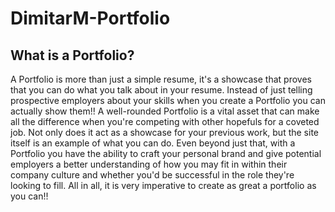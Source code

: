 # DimitarM-Portfolio

## What is a Portfolio?

A Portfolio is more than just a simple resume, it's a showcase that proves that you can do what you talk about in your resume. Instead of just telling prospective employers about your skills when you create a Portfolio you can actually show them!! A well-rounded Portfolio is a vital asset that can make all the difference when you're competing with other hopefuls for a coveted job. Not only does it act as a showcase for your previous work, but the site itself is an example of what you can do. Even beyond just that, with a Portfolio you have the ability to craft your personal brand and give potential employers a better understanding of how you may fit in within their company culture and whether you'd be successful in the role they're looking to fill. All in all, it is very imperative to create as great a portfolio as you can!!

